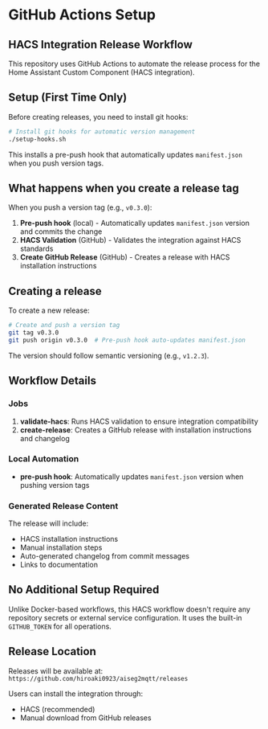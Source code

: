# GitHub Actions Setup

## HACS Integration Release Workflow

This repository uses GitHub Actions to automate the release process for the Home Assistant Custom Component (HACS integration).

## Setup (First Time Only)

Before creating releases, you need to install git hooks:

```bash
# Install git hooks for automatic version management
./setup-hooks.sh
```

This installs a pre-push hook that automatically updates `manifest.json` when you push version tags.

## What happens when you create a release tag

When you push a version tag (e.g., `v0.3.0`):

1. **Pre-push hook** (local) - Automatically updates `manifest.json` version and commits the change
2. **HACS Validation** (GitHub) - Validates the integration against HACS standards  
3. **Create GitHub Release** (GitHub) - Creates a release with HACS installation instructions

## Creating a release

To create a new release:

```bash
# Create and push a version tag
git tag v0.3.0
git push origin v0.3.0  # Pre-push hook auto-updates manifest.json
```

The version should follow semantic versioning (e.g., `v1.2.3`).

## Workflow Details

### Jobs

1. **validate-hacs**: Runs HACS validation to ensure integration compatibility
2. **create-release**: Creates a GitHub release with installation instructions and changelog

### Local Automation

- **pre-push hook**: Automatically updates `manifest.json` version when pushing version tags

### Generated Release Content

The release will include:
- HACS installation instructions
- Manual installation steps
- Auto-generated changelog from commit messages
- Links to documentation

## No Additional Setup Required

Unlike Docker-based workflows, this HACS workflow doesn't require any repository secrets or external service configuration. It uses the built-in `GITHUB_TOKEN` for all operations.

## Release Location

Releases will be available at: `https://github.com/hiroaki0923/aiseg2mqtt/releases`

Users can install the integration through:
- HACS (recommended)
- Manual download from GitHub releases